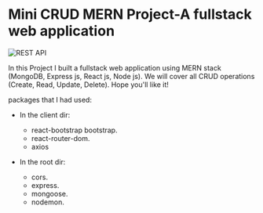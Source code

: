 # Mini CRUD MERN Project-A fullstack web application

![REST API](https://i.ibb.co/7GWCCbp/Screenshot-2020-07-12-at-08-30-32.png)

In this Project I built a fullstack web application using MERN stack (MongoDB, Express js, React js, Node js). We will cover all CRUD operations (Create, Read, Update, Delete). Hope you'll like it!

packages that I had used:
- In the client dir:
    - react-bootstrap bootstrap.
    - react-router-dom.
    - axios 

- In the root dir:
    -  cors.
    - express.
    - mongoose.
    - nodemon.
